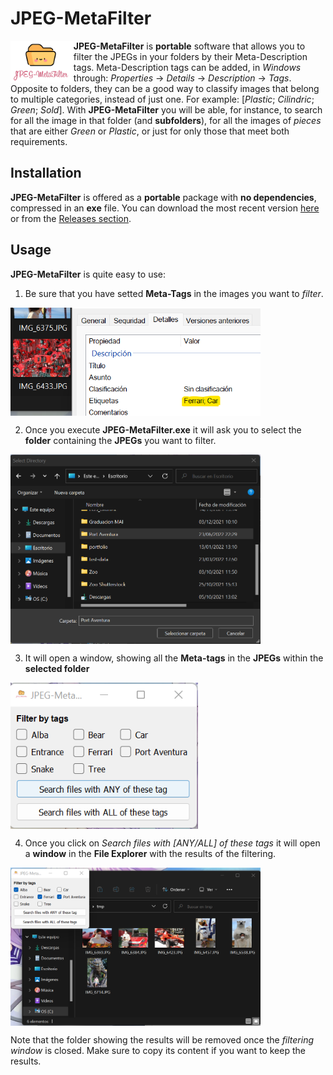 # JPEG-MetaFilter
<img src="./UI/JPEG-MetaFilter-logo.png" width="20%" align="left"> **JPEG-MetaFilter** is **portable** software that allows you to filter the JPEGs in your folders by their Meta-Description tags. Meta-Description tags can be added, in _Windows_ through: _Properties_ -> _Details_ -> _Description_ -> _Tags_. Opposite to folders, they can be a good way to classify images that belong to multiple categories, instead of just one. For example: [_Plastic_; _Cilindric_; _Green_; _Sold_]. With **JPEG-MetaFilter** you will be able, for instance, to search for all the image in that folder (and **subfolders**), for all the images of _pieces_ that are either _Green_ or _Plastic_, or just for only those that meet both requirements.

## Installation
**JPEG-MetaFilter** is offered as a **portable** package with **no dependencies**, compressed in an **exe** file. You can download the most recent version <a href="https://github.com/Eric-Canas/JPEG-MetaFilter/releases/download/1.2/JPEG-MetaFilter.exe" target="_blank">here</a> or from the <a href="https://github.com/Eric-Canas/JPEG-MetaFilter/releases" target="_blank">Releases section</a>.

## Usage
**JPEG-MetaFilter** is quite easy to use:

1. Be sure that you have setted **Meta-Tags** in the images you want to _filter_.
<img align="center" src="./DocsResources/SetTags.png" width=400 alt="Process for setting tags">

2. Once you execute **JPEG-MetaFilter.exe** it will ask you to select the **folder** containing the **JPEGs** you want to filter.
<img align="center" src="./DocsResources/SelectDirectory.png" width=400 alt="Selecting a folder to filter">

3. It will open a window, showing all the **Meta-tags** in the **JPEGs** within the **selected folder**
<img align="center" src="./DocsResources/Window.png" width=300 alt="Selecting the tags to for the filtering">

4. Once you click on _Search files with [ANY/ALL] of these tags_ it will open a **window** in the **File Explorer** with the results of the filtering.
<img align="center" src="./DocsResources/Result.png" width=400 alt="Result of the filtering">

Note that the folder showing the results will be removed once the _filtering window_ is closed. Make sure to copy its content if you want to keep the results.
